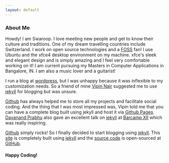 ```yaml
---
layout: default
---
```



### About Me

Howdy! I am Swaroop. I love meeting new people and get to know their culture and traditions. One of my dream travelling countries include Switzerland. I work on open source technologies and a [FOSS](http://en.wikipedia.org/wiki/Free_and_open-source_software) fan! I use Ubuntu and the xfce4 desktop environment on my machine. xfce's sleek and elegant design and is simply amazing and I feel very comfortable working on it!  I am current pursuing my Masters in Computer Applications in Bangalore, IN. I am also a music lover and a guitarist!

I run a blog at [wordpress](http://zwaroop.wordpress.com), but I was unhappy because it was inflexible to my customization needs. So a friend of mine [Vipin Nair](http://swvist.github.com) suggested me to use [jekyll](http://jekyllrb.com) for blogging but was unsure. 

[Github](http://github.com) has always helped me to store all my projects and facilitate social coding. And the thing that I was most impressed was, Vipin told me that you can have a complete blog built using jekyll and host it via [Github Pages](http://pages.github.com). [Dayanand Prabhu](https://twitter.com/NotSoSleepy) also gave an excellent talk on [jekyll](http://jekyllrb.com) at [Barcamp XII](http://barcampbangalore.org/bcb/) which was really inspiring.

[Github](http://github.com) simply rocks! So I finally decided to start blogging using [jekyll](http://jekyllrb.com). This [site](http://swaroopsm.github.com) is completely built using [jekyll](http://jekyllrb.com) and the [source code](https://github.com/swaroopsm/swaroopsm.github.com) is open-sourced at [GitHub](http://github.com).

#### Happy Coding!
